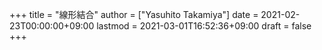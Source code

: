 +++
title = "線形結合"
author = ["Yasuhito Takamiya"]
date = 2021-02-23T00:00:00+09:00
lastmod = 2021-03-01T16:52:36+09:00
draft = false
+++
